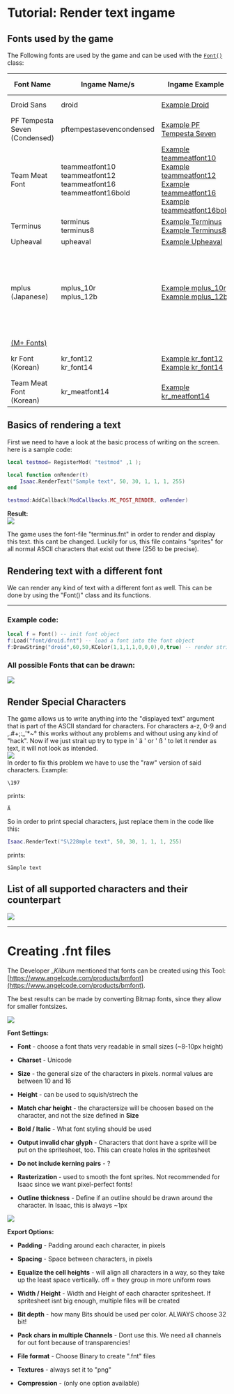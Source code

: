 # Tutorial: Render text ingame

## Fonts used by the game

The Following fonts are used by the game and can be used with the [`Font()`](../../Font) class:

|**Font Name**|**Ingame Name/s**|**Ingame Example**|**Ingame Usage**|**Link to font**|
|--- |--- |--- |--- |--- |
|Droid Sans|droid|[Example Droid](../images/tutorial_special_chars/example_droid.png)|(Not used ingame)|[Droid Sans](../customData/droid-sans.zip)|
|PF Tempesta Seven (Condensed)|pftempestasevencondensed|[Example PF Tempesta Seven](../images/tutorial_special_chars/example_pftempestasevencondensed.png)|HUD Elements like coin/key counters|[PF Tempesta Seven](https://www.dafont.com/pf-tempesta-seven.font)|
|Team Meat Font|teammeatfont10<br/>teammeatfont12<br/>teammeatfont16<br/>teammeatfont16bold|[Example teammeatfont10](../images/tutorial_special_chars/example_teammeat10.png)<br/>[Example teammeatfont12](../images/tutorial_special_chars/example_teammeat12.png)<br/>[Example teammeatfont16](../images/tutorial_special_chars/example_teammeat16.png)<br/>[Example teammeatfont16bold](../images/tutorial_special_chars/example_teammeat16bold.png)|Main Menu Elements<br/>Pop-Ups<br/>Timer / Score Elements|[Team Meat Font without Bold](../customData/team-meat-font_1.2.zip)|
|Terminus|terminus<br/>terminus8|[Example Terminus](../images/tutorial_special_chars/example_terminus.png)<br/>[Example Terminus8](../images/tutorial_special_chars/example_terminus8.png)|Debug Console / Isaac.RenderText()|[Terminus](http://terminus-font.sourceforge.net/)|
|Upheaval|upheaval|[Example Upheaval](../images/tutorial_special_chars/example_upheaval.png)|Streak text|[Upheaval](https://www.dafont.com/upheaval.font)|
|mplus (Japanese)|mplus_10r<br/>mplus_12b|[Example mplus_10r](../images/tutorial_special_chars/example_mplus10r.png)<br/>[Example mplus_12b](../images/tutorial_special_chars/example_mplus12b.png)|Replacement for all fonts aboth for Japanese translation.<br/>10r is pf "Tempesta seven" / "Team Meat" replacement<br/>12b is "Upheaval" replacement|[PixelMplus](http://itouhiro.hatenablog.com/entry/20130602/font)  
[(M+ Fonts)](https://mplus-fonts.osdn.jp/)|
|kr Font (Korean)|kr_font12<br/>kr_font14|[Example kr_font12](../images/tutorial_special_chars/example_krfont12.png)<br/>[Example kr_font14](../images/tutorial_special_chars/example_krfont14.png)|TBD|No source found right now|
|Team Meat Font (Korean)|kr_meatfont14|[Example kr_meatfont14](../images/tutorial_special_chars/example_krmeatfont14.png)|TBD|- Not available -|


## Basics of rendering a text

First we need to have a look at the basic process of writing on the screen. here is a sample code:

```lua
local testmod= RegisterMod( "testmod" ,1 );

local function onRender(t)
    Isaac.RenderText("Sample text", 50, 30, 1, 1, 1, 255)
end

testmod:AddCallback(ModCallbacks.MC_POST_RENDER, onRender)
```

**Result:**  
![](../images/tutorial_special_chars/b1.png)  

The game uses the font-file "terminus.fnt" in order to render and display this text. this cant be changed. Luckily for us, this file contains "sprites" for all normal ASCII characters that exist out there (256 to be precise).

## Rendering text with a different font

We can render any kind of text with a different font as well. This can be done by using the "Font()" class and its functions.

* * *

### Example code:

```lua
local f = Font() -- init font object
f:Load("font/droid.fnt") -- load a font into the font object
f:DrawString("droid",60,50,KColor(1,1,1,1,0,0,0),0,true) -- render string with loaded font on position 60x50y
```

### All possible Fonts that can be drawn:

![](../images/font-types.png)

## Render Special Characters

The game allows us to write anything into the "displayed text" argument that is part of the ASCII standard for characters. For characters a-z, 0-9 and ,.#+;:_'*~° this works without any problems and without using any kind of "hack". Now if we just strait up try to type in ' ä ' or ' ß ' to let it render as text, it will not look as intended.  
![](../images/tutorial_special_chars/b2.png)  
In order to fix this problem we have to use the "raw" version of said characters. 
Example:

`\197`

prints:

`Ä`

So in order to print special characters, just replace them in the code like this:

```lua
Isaac.RenderText("S\228mple text", 50, 30, 1, 1, 1, 255)
```

prints:

`Sämple text`

## List of all supported characters and their counterpart

![](customImg/tutorial_special_chars/b3.png)  

* * *

# Creating .fnt files

The Developer __Kilburn_ mentioned that fonts can be created using this Tool: [https://www.angelcode.com/products/bmfont](https://www.angelcode.com/products/bmfont).

The best results can be made by converting Bitmap fonts, since they allow for smaller fontsizes.

![](customImg/BM_font-settings.png)

**Font Settings:**

*   **Font** - choose a font thats very readable in small sizes (~8-10px height)
*   **Charset** - Unicode
*   **Size** - the general size of the characters in pixels. normal values are between 10 and 16
*   **Height** - can be used to squish/strech the
*   **Match char height** - the charactersize will be choosen based on the character, and not the size defined in **Size**
*   **Bold / Italic** - What font styling should be used
*   **Output invalid char glyph** - Characters that dont have a sprite will be put on the spritesheet, too. This can create holes in the spritesheet
*   **Do not include kerning pairs** - ?

*   **Rasterization** - used to smooth the font sprites. Not recommended for Isaac since we want pixel-perfect fonts!

*   **Outline thickness** - Define if an outline should be drawn around the character. In Isaac, this is always ~1px

![](../images/BM_export-settings.png)

**Export Options:**

*   **Padding** - Padding around each character, in pixels
*   **Spacing** - Space between characters, in pixels
*   **Equalize the cell heights** - will align all characters in a way, so they take up the least space vertically. off = they group in more uniform rows

*   **Width / Height** - Width and Height of each character spritesheet. If spritesheet isnt big enough, multiple files will be created
*   **Bit depth** - how many Bits should be used per color. ALWAYS choose 32 bit!
*   **Pack chars in multiple Channels** - Dont use this. We need all channels for out font because of transparencies!

*   **File format** - Choose Binary to create ".fnt" files
*   **Textures** - always set it to "png"
*   **Compression** - (only one option available)
